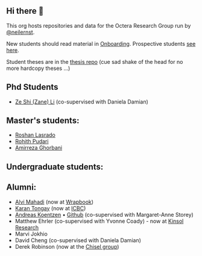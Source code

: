 ## Hi there 👋

This org hosts repositories and data for the Octera Research Group run by [@neilernst](https://neilernst.net).

New students should read material in [Onboarding](https://github.com/OcteraIS/Onboarding). Prospective students [see here](https://github.com/neilernst/neilernst.github.io/blob/master/prospective).

Student theses are in the [thesis repo](https://github.com/OcteraIS/theses) (cue sad shake of the head for no more hardcopy theses ...)

## Phd Students

* [Ze Shi (Zane) Li](http://thesegalgroup.org/people/ze-shi-li/) (co-supervised with Daniela Damian)

## Master's students:

* [Roshan Lasrado](https://roshanlas.com)
* [Rohith Pudari](https://rohithpudari.github.io)
* [Amirreza Ghorbani](https://github.com/arg1998)


## Undergraduate students:


## Alumni:
* [Alvi Mahadi](https://github.com/alvi2496) (now at [Wrapbook](https://www.wrapbook.com/))
* [Karan Tongay](https://github.com/karantongay) (now at [ICBC](https://www.icbc.com/))
* [Andreas Koentzen](http://www.apkc.net/) • [Github](https://github.com/k-zen) (co-supervised with Margaret-Anne Storey)
* Matthew Ehrler  (co-supervised with Yvonne Coady) - now at [Kinsol Research](http://kinsol.io)
* Marvi Jokhio
* David Cheng (co-supervised with Daniela Damian)
* Derek Robinson (now at the [Chisel group](https://thechiselgroup.org/team/))
